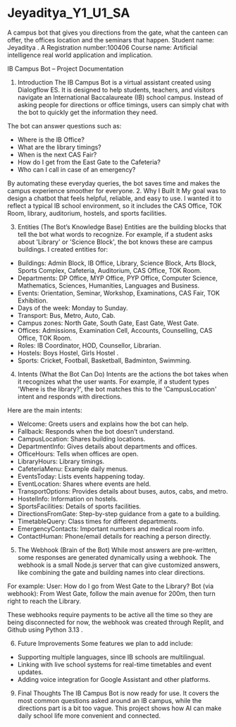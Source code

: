 # Jeyaditya_Y1_U1_SA
A campus bot that gives you directions from the gate, what the canteen can offer, the offices location and the seminars that happen.
Student name: Jeyaditya . A
Registration number:100406
Course name: Artificial intelligence real world application and implication.

IB Campus Bot – Project Documentation
1. Introduction
The IB Campus Bot is a virtual assistant created using Dialogflow ES. It is designed to help students, teachers, and visitors navigate an International Baccalaureate (IB) school campus. Instead of asking people for directions or office timings, users can simply chat with the bot to quickly get the information they need.

The bot can answer questions such as:
- Where is the IB Office?
- What are the library timings?
- When is the next CAS Fair?
- How do I get from the East Gate to the Cafeteria?
- Who can I call in case of an emergency?

By automating these everyday queries, the bot saves time and makes the campus experience smoother for everyone.
2. Why I Built It
My goal was to design a chatbot that feels helpful, reliable, and easy to use. I wanted it to reflect a typical IB school environment, so it includes the CAS Office, TOK Room, library, auditorium, hostels, and sports facilities.


3. Entities (The Bot’s Knowledge Base)
Entities are the building blocks that tell the bot what words to recognize. For example, if a student asks about 'Library' or 'Science Block', the bot knows these are campus buildings.
I created entities for:
- Buildings: Admin Block, IB Office, Library, Science Block, Arts Block, Sports Complex, Cafeteria, Auditorium, CAS Office, TOK Room.
- Departments: DP Office, MYP Office, PYP Office, Computer Science, Mathematics, Sciences,     Humanities, Languages and Business.
- Events: Orientation, Seminar, Workshop, Examinations, CAS Fair, TOK Exhibition.
- Days of the week: Monday to Sunday.
- Transport: Bus, Metro, Auto, Cab.
- Campus zones: North Gate, South Gate, East Gate, West Gate.
- Offices: Admissions, Examination Cell, Accounts, Counselling, CAS Office, TOK Room.
- Roles: IB Coordinator, HOD, Counsellor, Librarian.
- Hostels: Boys Hostel, Girls Hostel .
- Sports: Cricket, Football, Basketball, Badminton, Swimming.
4. Intents (What the Bot Can Do)
Intents are the actions the bot takes when it recognizes what the user wants. For example, if a student types 'Where is the library?', the bot matches this to the 'CampusLocation' intent and responds with directions.

Here are the main intents:
- Welcome: Greets users and explains how the bot can help.
- Fallback: Responds when the bot doesn’t understand.
- CampusLocation: Shares building locations.
- DepartmentInfo: Gives details about departments and offices.
- OfficeHours: Tells when offices are open.
- LibraryHours: Library timings.
- CafeteriaMenu: Example daily menus.
- EventsToday: Lists events happening today.
- EventLocation: Shares where events are held.
- TransportOptions: Provides details about buses, autos, cabs, and metro.
- HostelInfo: Information on hostels.
- SportsFacilities: Details of sports facilities.
- DirectionsFromGate: Step-by-step guidance from a gate to a building.
- TimetableQuery: Class times for different departments.
- EmergencyContacts: Important numbers and medical room info.
- ContactHuman: Phone/email details for reaching a person directly.
5. The Webhook (Brain of the Bot)
While most answers are pre-written, some responses are generated dynamically using a webhook. The webhook is a small Node.js server that can give customized answers, like combining the gate and building names into clear directions.

For example:
User: How do I go from West Gate to the Library?
Bot (via webhook): From West Gate, follow the main avenue for 200m, then turn right to reach the Library.

These webhooks require payments to be active all the time so they are being disconnected for now, the webhook was created through Replit, and Github using Python 3.13 .


6. Future Improvements
Some features we plan to add include:
- Supporting multiple languages, since IB schools are multilingual.
- Linking with live school systems for real-time timetables and event updates.
- Adding voice integration for Google Assistant and other platforms.
9. Final Thoughts
The IB Campus Bot is now ready for use. It covers the most common questions asked around an IB campus, while the directions part is a bit too vague. This project shows how AI can make daily school life more convenient and connected.

